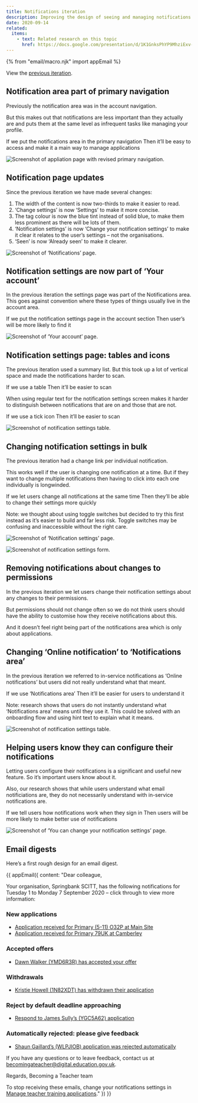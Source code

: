 ```yaml
---
title: Notifications iteration
description: Improving the design of seeing and managing notifications
date: 2020-09-14
related:
  items:
    - text: Related research on this topic
      href: https://docs.google.com/presentation/d/1K1GnksPhYP9MhziExv-Iz8q-_fHSfC00Gx4cbXdAdD8/edit?usp=sharing
---
```


{% from "email/macro.njk" import appEmail %}

View the [previous iteration](/manage-teacher-training-applications/notifications/).

## Notification area part of primary navigation

Previously the notification area was in the account navigation.

But this makes out that notifications are less important than they actually are and puts them at the same level as infrequent tasks like managing your profile.

If we put the notifications area in the primary navigation
Then it’ll be easy to access and make it a main way to manage applications

![Screenshot of appliation page with revised primary navigation.](primary-navigation.png)

## Notification page updates

Since the previous iteration we have made several changes:

1. The width of the content is now two-thirds to make it easier to read.
2. ‘Change settings’ is now ‘Settings’ to make it more concise.
3. The tag colour is now the blue tint instead of solid blue, to make them less prominent as there will be lots of them.
4. ‘Notification settings’ is now ‘Change your notification settings’ to make it clear it relates to the user’s settings – not the organisations.
5. ‘Seen’ is now ‘Already seen’ to make it clearer.

![Screenshot of ‘Notifications’ page.](notifications-page.png)

## Notification settings are now part of ‘Your account’

In the previous iteration the settings page was part of the Notifications area. This goes against convention where these types of things usually live in the account area.

If we put the notification settings page in the account section
Then user’s will be more likely to find it

![Screenshot of ‘Your account’ page.](account-page.png)

## Notification settings page: tables and icons

The previous iteration used a summary list. But this took up a lot of vertical space and made the notifications harder to scan.

If we use a table
Then it’ll be easier to scan

When using regular text for the notification settings screen makes it harder to distinguish between notifications that are on and those that are not.

If we use a tick icon
Then it’ll be easier to scan

![Screenshot of notification settings table.](table-layout.png)

## Changing notification settings in bulk

The previous iteration had a change link per individual notification.

This works well if the user is changing one notification at a time. But if they want to change multiple notifications then having to click into each one individually is longwinded.

If we let users change all notifications at the same time
Then they’ll be able to change their settings more quickly

Note: we thought about using toggle switches but decided to try this first instead as it’s easier to build and far less risk. Toggle switches may be confusing and inaccessible without the right care.

![Screenshot of ‘Notification settings’ page.](settings-page.png "There’s a change link per organisational relationship")

![Screenshot of notification settings form.](edit-settings-form.png "Users can make changes to multiple notifications in one form")

## Removing notifications about changes to permissions

In the previous iteration we let users change their notification settings about any changes to their permissions.

But permissions should not change often so we do not think users should have the ability to customise how they receive notifications about this.

And it doesn’t feel right being part of the notifications area which is only about applications.

## Changing ‘Online notification’ to ‘Notifications area’

In the previous iteration we referred to in-service notifications as ‘Online notifications’ but users did not really understand what that meant.

If we use ‘Notifications area’
Then it’ll be easier for users to understand it

Note: research shows that users do not instantly understand what ‘Notifications area’ means until they use it. This could be solved with an onboarding flow and using hint text to explain what it means.

![Screenshot of notification settings table.](table-layout.png)

## Helping users know they can configure their notifications

Letting users configure their notifications is a significant and useful new feature. So it’s important users know about it.

Also, our research shows that while users understand what email notificiations are, they do not necessarily understand with in-service notifications are.

If we tell users how notifications work when they sign in
Then users will be more likely to make better use of notifications

![Screenshot of ‘You can change your notification settings’ page.](onboarding-prompt.png)

## Email digests

Here’s a first rough design for an email digest.

{{ appEmail({
  content: "Dear colleague,

Your organisation, Springbank SCITT, has the following notifications for Tuesday 1 to Monday 7 September 2020 – click through to view more information:

### New applications

- [Application received for Primary (5-11) O32P at Main Site](/)
- [Application received for Primary 79UK at Camberley](/)

### Accepted offers

- [Dawn Walker (YMD6R3R) has accepted your offer](/)

### Withdrawals

- [Kristie Howell (1N82XDT) has withdrawn their application](/)

### Reject by default deadline approaching

- [Respond to James Sully’s (YGC5A62) application](/)

### Automatically rejected: please give feedback

- [Shaun Gaillard’s (WLPJIOB) application was rejected automatically](/)

If you have any questions or to leave feedback, contact us at <becomingateacher@digital.education.gov.uk>.

Regards,
Becoming a Teacher team

To stop receiving these emails, change your notifications settings in [Manage teacher training applications](/)."
}) }}

